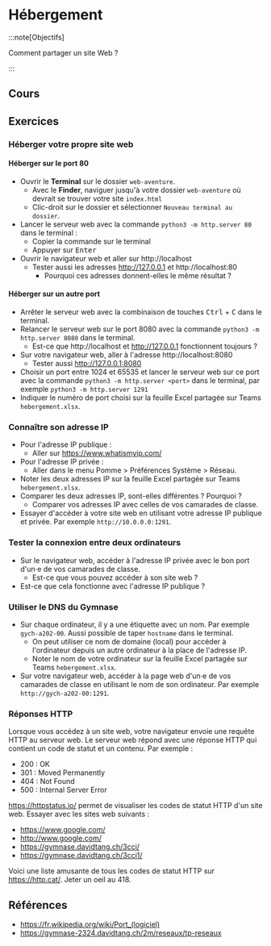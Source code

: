 # Hébergement

:::note[Objectifs]

Comment partager un site Web ?

:::

## Cours

<Reveal name="3cci-webs-hebergement" />

## Exercices

### Héberger votre propre site web

#### Héberger sur le port 80

- Ouvrir le **Terminal** sur le dossier `web-aventure`.
  - Avec le **Finder**, naviguer jusqu'à votre dossier `web-aventure` où devrait se trouver votre site `index.html`
  - Clic-droit sur le dossier et sélectionner `Nouveau terminal au dossier`.
- Lancer le serveur web avec la commande `python3 -m http.server 80` dans le terminal :
  - Copier la commande sur le terminal
  - Appuyer sur <kbd>Enter</kbd>
- Ouvrir le navigateur web et aller sur http://localhost
  - Tester aussi les adresses http://127.0.0.1 et http://localhost:80
    - Pourquoi ces adresses donnent-elles le même résultat ?

#### Héberger sur un autre port

- Arrêter le serveur web avec la combinaison de touches <kbd>Ctrl</kbd> + <kbd>C</kbd> dans le terminal.
- Relancer le serveur web sur le port 8080 avec la commande `python3 -m http.server 8080` dans le terminal.
  - Est-ce que http://localhost et http://127.0.0.1 fonctionnent toujours ?
- Sur votre navigateur web, aller à l'adresse http://localhost:8080
  - Tester aussi http://127.0.0.1:8080
- Choisir un port entre 1024 et 65535 et lancer le serveur web sur ce port avec la commande `python3 -m http.server <port>` dans le terminal, par exemple `python3 -m http.server 1291`
- Indiquer le numéro de port choisi sur la feuille Excel partagée sur Teams `hebergement.xlsx`.

### Connaître son adresse IP

- Pour l'adresse IP publique :
  - Aller sur https://www.whatismyip.com/
- Pour l'adresse IP privée :
  - Aller dans le menu Pomme > Préférences Système > Réseau.
- Noter les deux adresses IP sur la feuille Excel partagée sur Teams `hebergement.xlsx`.
- Comparer les deux adresses IP, sont-elles différentes ? Pourquoi ?
  - Comparer vos adresses IP avec celles de vos camarades de classe.
- Essayer d'accéder à votre site web en utilisant votre adresse IP publique et privée. Par exemple `http://10.0.0.0:1291`.

### Tester la connexion entre deux ordinateurs

- Sur le navigateur web, accéder à l'adresse IP privée avec le bon port d'un·e de vos camarades de classe.
  - Est-ce que vous pouvez accéder à son site web ?
- Est-ce que cela fonctionne avec l'adresse IP publique ?

### Utiliser le DNS du Gymnase

- Sur chaque ordinateur, il y a une étiquette avec un nom. Par exemple `gych-a202-00`. Aussi possible de taper `hostname` dans le terminal.
  - On peut utiliser ce nom de domaine (local) pour accéder à l'ordinateur depuis un autre ordinateur à la place de l'adresse IP.
  - Noter le nom de votre ordinateur sur la feuille Excel partagée sur Teams `hebergement.xlsx`.
- Sur votre navigateur web, accéder à la page web d'un·e de vos camarades de classe en utilisant le nom de son ordinateur. Par exemple `http://gych-a202-00:1291`.

### Réponses HTTP

Lorsque vous accédez à un site web, votre navigateur envoie une requête HTTP au serveur web. Le serveur web répond avec une réponse HTTP qui contient un code de statut et un contenu. Par exemple :

- 200 : OK
- 301 : Moved Permanently
- 404 : Not Found
- 500 : Internal Server Error

https://httpstatus.io/ permet de visualiser les codes de statut HTTP d'un site web. Essayer avec les sites web suivants :

- https://www.google.com/
- http://www.google.com/
- https://gymnase.davidtang.ch/3cci/
- https://gymnase.davidtang.ch/3cci1/

Voici une liste amusante de tous les codes de statut HTTP sur https://http.cat/. Jeter un oeil au 418.

## Références

- https://fr.wikipedia.org/wiki/Port_(logiciel)
- https://gymnase-2324.davidtang.ch/2m/reseaux/tp-reseaux
